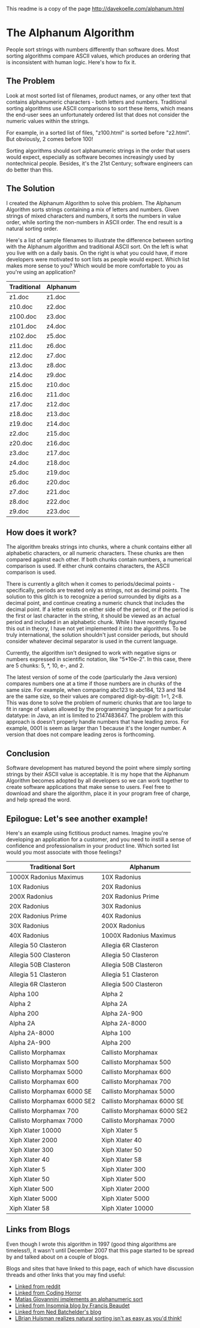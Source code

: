 This readme is a copy of the page http://davekoelle.com/alphanum.html

# The Alphanum Algorithm

People sort strings with numbers differently than software does. 
Most sorting algorithms compare ASCII values, which produces an ordering that is inconsistent with human logic. Here's how to fix it. 

## The Problem

Look at most sorted list of filenames, product names, or any other text that contains alphanumeric characters - both letters and numbers. Traditional sorting algorithms use ASCII comparisons to sort these items, which means the end-user sees an unfortunately ordered list that does not consider the numeric values within the strings.

For example, in a sorted list of files, "z100.html" is sorted before "z2.html". But obviously, 2 comes before 100!

Sorting algorithms should sort alphanumeric strings in the order that users would expect, especially as software becomes increasingly used by nontechnical people. Besides, it's the 21st Century; software engineers can do better than this.

## The Solution

I created the Alphanum Algorithm to solve this problem. The Alphanum Algorithm sorts strings containing a mix of letters and numbers. Given strings of mixed characters and numbers, it sorts the numbers in value order, while sorting the non-numbers in ASCII order. The end result is a natural sorting order.

Here's a list of sample filenames to illustrate the difference between sorting with the Alphanum algorithm and traditional ASCII sort. On the left is what you live with on a daily basis. On the right is what you could have, if more developers were motivated to sort lists as people would expect. Which list makes more sense to you? Which would be more comfortable to you as you're using an application?

| Traditional | Alphanum |
|---|---|
| z1.doc | z1.doc |
| z10.doc | z2.doc |
| z100.doc | z3.doc |
| z101.doc | z4.doc |
| z102.doc | z5.doc |
| z11.doc | z6.doc |
| z12.doc | z7.doc |
| z13.doc | z8.doc |
| z14.doc | z9.doc |
| z15.doc | z10.doc |
| z16.doc | z11.doc |
| z17.doc | z12.doc |
| z18.doc | z13.doc |
| z19.doc | z14.doc |
| z2.doc | z15.doc |
| z20.doc | z16.doc |
| z3.doc | z17.doc |
| z4.doc | z18.doc |
| z5.doc | z19.doc |
| z6.doc | z20.doc |
| z7.doc | z21.doc |
| z8.doc | z22.doc |
| z9.doc | z23.doc |
          

## How does it work?

The algorithm breaks strings into chunks, where a chunk contains either all alphabetic characters, or all numeric characters. These chunks are then compared against each other. If both chunks contain numbers, a numerical comparison is used. If either chunk contains characters, the ASCII comparison is used.

There is currently a glitch when it comes to periods/decimal points - specifically, periods are treated only as strings, not as decimal points. The solution to this glitch is to recognize a period surrounded by digits as a decimal point, and continue creating a numeric chunck that includes the decimal point. If a letter exists on either side of the period, or if the period is the first or last character in the string, it should be viewed as an actual period and included in an alphabetic chunk. While I have recently figured this out in theory, I have not yet implemented it into the algorithms. To be truly international, the solution shouldn't just consider periods, but should consider whatever decimal separator is used in the current language.

Currently, the algorithm isn't designed to work with negative signs or numbers expressed in scientific notation, like "5*10e-2". In this case, there are 5 chunks: 5, *, 10, e-, and 2.

The latest version of some of the code (particularly the Java version) compares numbers one at a time if those numbers are in chunks of the same size. For example, when comparing abc123 to abc184, 123 and 184 are the same size, so their values are compared digit-by-digit: 1=1, 2<8. This was done to solve the problem of numeric chunks that are too large to fit in range of values allowed by the programming language for a particular datatype: in Java, an int is limited to 2147483647. The problem with this approach is doesn't properly handle numbers that have leading zeros. For example, 0001 is seem as larger than 1 because it's the longer number. A version that does not compare leading zeros is forthcoming.

## Conclusion

Software development has matured beyond the point where simply sorting strings by their ASCII value is acceptable. It is my hope that the Alphanum Algorithm becomes adopted by all developers so we can work together to create software applications that make sense to users. Feel free to download and share the algorithm, place it in your program free of charge, and help spread the word.

## Epilogue: Let's see another example!

Here's an example using fictitious product names. Imagine you're developing an application for a customer, and you need to instill a sense of confidence and professionalism in your product line. Which sorted list would you most associate with those feelings?

| Traditional Sort | Alphanum |
| --- | --- |
| 1000X Radonius Maximus | 10X Radonius |
| 10X Radonius | 20X Radonius |
| 200X Radonius | 20X Radonius Prime |
| 20X Radonius | 30X Radonius |
| 20X Radonius Prime | 40X Radonius |
| 30X Radonius | 200X Radonius |
| 40X Radonius | 1000X Radonius Maximus |
| Allegia 50 Clasteron | Allegia 6R Clasteron |
| Allegia 500 Clasteron | Allegia 50 Clasteron |
| Allegia 50B Clasteron | Allegia 50B Clasteron |
| Allegia 51 Clasteron | Allegia 51 Clasteron |
| Allegia 6R Clasteron | Allegia 500 Clasteron |
| Alpha 100 | Alpha 2 |
| Alpha 2 | Alpha 2A |
| Alpha 200 | Alpha 2A-900 |
| Alpha 2A | Alpha 2A-8000 |
| Alpha 2A-8000 | Alpha 100 |
| Alpha 2A-900 | Alpha 200 |
| Callisto Morphamax | Callisto Morphamax |
| Callisto Morphamax 500 | Callisto Morphamax 500 |
| Callisto Morphamax 5000 | Callisto Morphamax 600 |
| Callisto Morphamax 600 | Callisto Morphamax 700 |
| Callisto Morphamax 6000 SE | Callisto Morphamax 5000 |
| Callisto Morphamax 6000 SE2 | Callisto Morphamax 6000 SE |
| Callisto Morphamax 700 | Callisto Morphamax 6000 SE2 |
| Callisto Morphamax 7000 | Callisto Morphamax 7000 |
| Xiph Xlater 10000 | Xiph Xlater 5 |
| Xiph Xlater 2000 | Xiph Xlater 40 |
| Xiph Xlater 300 | Xiph Xlater 50 |
| Xiph Xlater 40 | Xiph Xlater 58 |
| Xiph Xlater 5 | Xiph Xlater 300 |
| Xiph Xlater 50 | Xiph Xlater 500 |
| Xiph Xlater 500 | Xiph Xlater 2000 |
| Xiph Xlater 5000 | Xiph Xlater 5000 |
| Xiph Xlater 58 | Xiph Xlater 10000 |
     
## Links from Blogs

Even though I wrote this algorithm in 1997 (good thing algorithms are timeless!), it wasn't until December 2007 that this page started to be spread by and talked about on a couple of blogs.

Blogs and sites that have linked to this page, each of which have discussion threads and other links that you may find useful: 

  * [Linked from reddit](http://programming.reddit.com/info/62ppu/comments/)
  * [Linked from Coding Horror](http://www.codinghorror.com/blog/archives/001018.html)
  * [Matías Giovannini implements an alphanumeric sort](http://alaska-kamtchatka.blogspot.com/2007/12/alphanumeric-sort.html)
  * [Linked from Insomnia blog by Francis Beaudet](http://www.surprisedpoultry.com/insomnia/2007/12/user-friendly-sorting.html)
  * [Linked from Ned Batchelder's blog](http://nedbatchelder.com/blog/200712.html#e20071211T054956)
  * [LBrian Huisman realizes natural sorting isn't as easy as you'd think!](http://my.opera.com/GreyWyvern/blog/show.dml/1671288)

